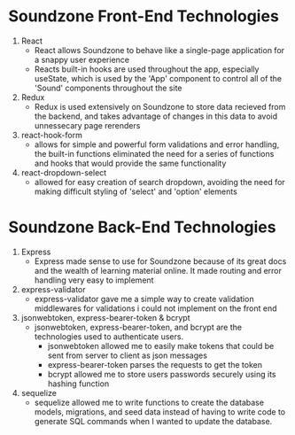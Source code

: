 # Soundzone Front-End Technologies
1. React
    - React allows Soundzone to behave like a single-page application for a snappy user experience
    - Reacts built-in hooks are used throughout the app, especially useState, which is used by the 'App' component to control all of the 'Sound' components throughout the site
2. Redux
    - Redux is used extensively on Soundzone to store data recieved from the backend, and takes advantage of changes in this data to avoid unnessecary page rerenders
3. react-hook-form
    - allows for simple and powerful form validations and error handling, the built-in functions eliminated the need for a series of functions and hooks that would provide the same functionality
4. react-dropdown-select
    - allowed for easy creation of search dropdown, avoiding the need for making difficult styling of 'select' and 'option' elements

# Soundzone Back-End Technologies
1. Express
    - Express made sense to use for Soundzone because of its great docs and the wealth of learning material online. It made routing and error handling very easy to implement
2. express-validator
    - express-validator gave me a simple way to create validation middlewares for validations i could not implement on the front end
3. jsonwebtoken, express-bearer-token & bcrypt
    - jsonwebtoken, express-bearer-token, and bcrypt are the technologies used to authenticate users.
        - jsonwebtoken allowed me to easily make tokens that could be sent from server to client as json messages
        - express-bearer-token parses the requests to get the token
        - bcrypt allowed me to store users passwords securely using its hashing function
4. sequelize
    -  sequelize allowed me to write functions to create the database models, migrations, and seed data instead of having to write code to generate SQL commands when I wanted to update the database.
